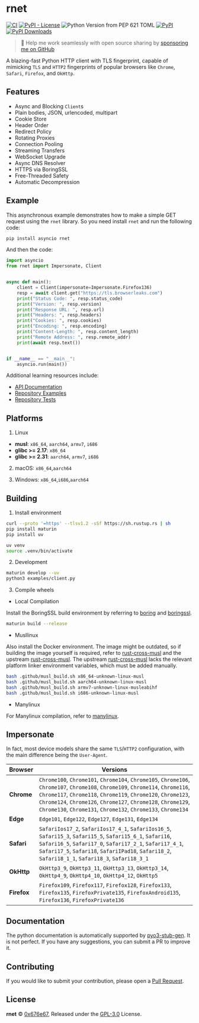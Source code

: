 # rnet

[![CI](https://github.com/0x676e67/rnet/actions/workflows/ci.yml/badge.svg)](https://github.com/0x676e67/rnet/actions/workflows/ci.yml)
[![PyPI - License](https://img.shields.io/pypi/l/rnet)](https://github.com/0x676e67/rnet/blob/main/LICENSE)
![Python Version from PEP 621 TOML](https://img.shields.io/python/required-version-toml?tomlFilePath=https%3A%2F%2Fraw.githubusercontent.com%2F0x676e67%2Frnet%2Fmain%2Fpyproject.toml)
[![PyPI](https://img.shields.io/pypi/v/rnet)](https://pypi.org/project/rnet/)
[![PyPI Downloads](https://static.pepy.tech/badge/rnet)](https://pepy.tech/projects/rnet)

> 🚀 Help me work seamlessly with open source sharing by [sponsoring me on GitHub](https://github.com/0x676e67/0x676e67/blob/main/SPONSOR.md)

A blazing-fast Python HTTP client with TLS fingerprint, capable of mimicking `TLS` and `HTTP2` fingerprints of popular browsers like `Chrome`, `Safari`, `Firefox`, and `OkHttp`.

## Features

- Async and Blocking `Client`s
- Plain bodies, JSON, urlencoded, multipart
- Cookie Store
- Header Order
- Redirect Policy
- Rotating Proxies
- Connection Pooling
- Streaming Transfers
- WebSocket Upgrade
- Async DNS Resolver
- HTTPS via BoringSSL
- Free-Threaded Safety
- Automatic Decompression

## Example

This asynchronous example demonstrates how to make a simple GET request using the `rnet` library. So you need install `rnet` and run the following code:

```bash
pip install asyncio rnet
```

And then the code:

```python
import asyncio
from rnet import Impersonate, Client


async def main():
    client = Client(impersonate=Impersonate.Firefox136)
    resp = await client.get("https://tls.browserleaks.com")
    print("Status Code: ", resp.status_code)
    print("Version: ", resp.version)
    print("Response URL: ", resp.url)
    print("Headers: ", resp.headers)
    print("Cookies: ", resp.cookies)
    print("Encoding: ", resp.encoding)
    print("Content-Length: ", resp.content_length)
    print("Remote Address: ", resp.remote_addr)
    print(await resp.text())


if __name__ == "__main__":
    asyncio.run(main())

```

Additional learning resources include:

- [API Documentation](https://github.com/0x676e67/rnet/blob/main/rnet.pyi)
- [Repository Examples](https://github.com/0x676e67/rnet/tree/main/examples)
- [Repository Tests](https://github.com/0x676e67/rnet/tree/main/tests)

## Platforms

1. Linux

- **musl**: `x86_64`, `aarch64`, `armv7`, `i686`
- **glibc >= 2.17**: `x86_64`
- **glibc >= 2.31**: `aarch64`, `armv7`, `i686`

2. macOS: `x86_64`,`aarch64`

3. Windows: `x86_64`,`i686`,`aarch64`

## Building

1. Install environment

```bash
curl --proto '=https' --tlsv1.2 -sSf https://sh.rustup.rs | sh
pip install maturin
pip install uv

uv venv
source .venv/bin/activate
```

2. Development

```bash
maturin develop --uv
python3 examples/client.py
```

3. Compile wheels

- Local Compilation

Install the BoringSSL build environment by referring to [boring](https://github.com/cloudflare/boring/blob/master/.github/workflows/ci.yml) and [boringssl](https://github.com/google/boringssl/blob/master/BUILDING.md#build-prerequisites).

```bash
maturin build --release
```

- Musllinux

Also install the Docker environment. The image might be outdated, so if building the image yourself is required, refer to [rust-cross-musl](https://github.com/0x676e67/toolchain/blob/master/rust-musl-cross/Dockerfile) and the upstream [rust-cross-musl](https://github.com/rust-cross/rust-musl-cross). The upstream [rust-cross-musl](https://github.com/rust-cross/rust-musl-cross) lacks the relevant platform linker environment variables, which must be added manually.
  
```bash
bash .github/musl_build.sh x86_64-unknown-linux-musl
bash .github/musl_build.sh aarch64-unknown-linux-musl
bash .github/musl_build.sh armv7-unknown-linux-musleabihf
bash .github/musl_build.sh i686-unknown-linux-musl
```

- Manylinux

For Manylinux compilation, refer to [manylinux](https://github.com/PyO3/maturin?tab=readme-ov-file#manylinux-and-auditwheel).

## Impersonate

In fact, most device models share the same `TLS`/`HTTP2` configuration, with the main difference being the `User-Agent`.

| **Browser**   | **Versions**                                                                                     |
|---------------|--------------------------------------------------------------------------------------------------|
| **Chrome**    | `Chrome100`, `Chrome101`, `Chrome104`, `Chrome105`, `Chrome106`, `Chrome107`, `Chrome108`, `Chrome109`, `Chrome114`, `Chrome116`, `Chrome117`, `Chrome118`, `Chrome119`, `Chrome120`, `Chrome123`, `Chrome124`, `Chrome126`, `Chrome127`, `Chrome128`, `Chrome129`, `Chrome130`, `Chrome131`, `Chrome132`, `Chrome133`, `Chrome134` |
| **Edge**      | `Edge101`, `Edge122`, `Edge127`, `Edge131`, `Edge134`                                                       |
| **Safari**    | `SafariIos17_2`, `SafariIos17_4_1`, `SafariIos16_5`, `Safari15_3`, `Safari15_5`, `Safari15_6_1`, `Safari16`, `Safari16_5`, `Safari17_0`, `Safari17_2_1`, `Safari17_4_1`, `Safari17_5`, `Safari18`, `SafariIPad18`, `Safari18_2`, `Safari18_1_1`, `Safari18_3`, `Safari18_3_1` |
| **OkHttp**    | `OkHttp3_9`, `OkHttp3_11`, `OkHttp3_13`, `OkHttp3_14`, `OkHttp4_9`, `OkHttp4_10`, `OkHttp4_12`, `OkHttp5`         |
| **Firefox**   | `Firefox109`, `Firefox117`, `Firefox128`, `Firefox133`, `Firefox135`, `FirefoxPrivate135`, `FirefoxAndroid135`, `Firefox136`, `FirefoxPrivate136`|

## Documentation

The python documentation is automatically supported by [pyo3-stub-gen](https://github.com/Jij-Inc/pyo3-stub-gen). It is not perfect. If you have any suggestions, you can submit a PR to improve it.

## Contributing

If you would like to submit your contribution, please open a [Pull Request](https://github.com/0x676e67/rnet/pulls).

## License

**rnet** © [0x676e67](https://github.com/0x676e67), Released under the [GPL-3.0](https://github.com/0x676e67/rnet/blob/main/LICENSE) License.

